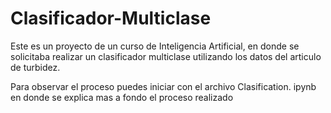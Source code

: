 ﻿# Clasificador-Multiclase

Este es un proyecto de un curso de Inteligencia Artificial, en donde se solicitaba realizar un clasificador multiclase utilizando los datos del articulo de turbidez.

Para observar el proceso puedes iniciar con el archivo Clasification. ipynb en donde se explica mas a fondo el proceso realizado
